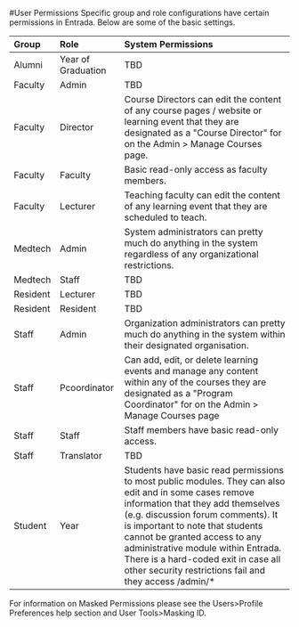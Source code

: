 #User Permissions
Specific group and role configurations have certain permissions in Entrada.  Below are some of the basic settings.


| Group     | Role     | System Permissions     |
| :------------- | :------------- | :------------- |
| Alumni      | Year of Graduation       | TBD     |
| Faculty      | Admin       | TBD     |
| Faculty      | Director       | Course Directors can edit the content of any course pages / website or learning event that they are designated as a "Course Director" for on the Admin > Manage Courses page. |
| Faculty      | Faculty       | Basic read-only access as faculty members.|
| Faculty      | Lecturer      | Teaching faculty can edit the content of any learning event that they are scheduled to teach. |
| Medtech      | Admin       | System administrators can pretty much do anything in the system regardless of any organizational restrictions. |
| Medtech      | Staff      | TBD     |
| Resident      | Lecturer       | TBD     |
| Resident      | Resident       | TBD     |
| Staff      | Admin       | Organization administrators can pretty much do anything in the system within their designated organisation.  |
| Staff      | Pcoordinator       | Can add, edit, or delete learning events and manage any content within any of the courses they are designated as a "Program Coordinator" for on the Admin > Manage Courses page   |
| Staff      | Staff       | Staff members have basic read-only access.      |
| Staff      | Translator       | TBD     |
| Student      | Year       | Students have basic read permissions to most public modules. They can also edit and in some cases remove information that they add themselves (e.g. discussion forum comments). It is important to note that students cannot be granted access to any administrative module within Entrada. There is a hard-coded exit in case all other security restrictions fail and they access /admin/* |


For information on Masked Permissions please see the Users>Profile Preferences help section and User Tools>Masking ID.
